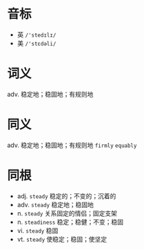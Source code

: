 # 音标

- 英 `/'stedɪlɪ/`
- 美 `/'stɛdəli/`

# 词义

adv. 稳定地；稳固地；有规则地


# 同义

adv. 稳定地；稳固地；有规则地
`firmly` `equably`

# 同根

- adj. `steady` 稳定的；不变的；沉着的
- adv. `steady` 稳定地；稳固地
- n. `steady` 关系固定的情侣；固定支架
- n. `steadiness` 稳定；稳健；不变；稳固
- vi. `steady` 稳固
- vt. `steady` 使稳定；稳固；使坚定

